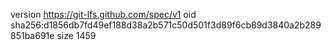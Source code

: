 version https://git-lfs.github.com/spec/v1
oid sha256:d1856db7fd49ef188d38a2b571c50d501f3d89f6cb89d3840a2b289851ba691e
size 1459
